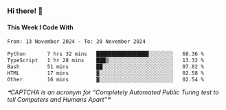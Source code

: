 ### Hi there! 👋

#### This Week I Code With
<!--START_SECTION:waka-->

```txt
From: 13 November 2024 - To: 20 November 2024

Python       7 hrs 32 mins   █████████████████░░░░░░░░   68.36 %
TypeScript   1 hr 28 mins    ███▒░░░░░░░░░░░░░░░░░░░░░   13.32 %
Bash         51 mins         ██░░░░░░░░░░░░░░░░░░░░░░░   07.82 %
HTML         17 mins         ▓░░░░░░░░░░░░░░░░░░░░░░░░   02.58 %
Other        16 mins         ▓░░░░░░░░░░░░░░░░░░░░░░░░   02.54 %
```

<!--END_SECTION:waka-->

<!--STARTS_HERE_QUOTE_README-->
<i>❝CAPTCHA is an acronym for “Completely Automated Public Turing test to tell Computers and Humans Apart”❞</i>
<!--ENDS_HERE_QUOTE_README-->

